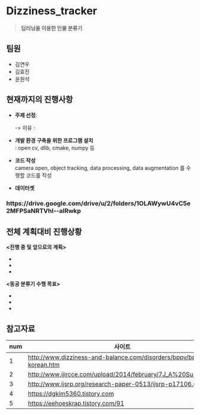 # Dizziness_tracker


>**딥러닝을 이용한 인물 분류기** 

<h2> 팀원</h2>
<ul>
  <li>김연우</li>
  <li>김효진</li>
  <li>윤원석</li>
</ul>

</hr>

<h2>현재까지의 진행사항</h2>

* **주제 선정**: <br>

  -> 이유 :  

* **개발 환경 구축을 위한 프로그램 설치** <br>
: open cv, dlib, cmake, numpy 등

* **코드 작성** <br>
camera open, object tracking, data processing, data augmentation 를 수행할 코드를 작성

* **데이터셋** <br>

<h3> https://drive.google.com/drive/u/2/folders/1OLAWywU4vC5e2MFPSaNRTVhl--alRwkp </h3>

<h2>전체 계획대비 진행상황</h2> 

 **<진행 중 및 앞으로의 계획>**
 *  <br>
 *  <br>
 *  <br>

 **<동공 분류기 수행 목표>**
 *  <br>
 *  <br>
 *  <br>



<h2>참고자료</h2>

num| 사이트
--------- | ---------
1 | http://www.dizziness-and-balance.com/disorders/bppv/bppv-korean.htm
2 | http://www.ijircce.com/upload/2014/february/7J_A%20Survey.pdf
3 | http://www.ijsrp.org/research-paper-0513/ijsrp-p17106.pdf
4 | https://dgkim5360.tistory.com
5 | https://eehoeskrap.tistory.com/91

